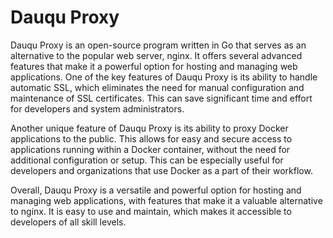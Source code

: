 # Dauqu Proxy

Dauqu Proxy is an open-source program written in Go that serves as an alternative to the popular web server, nginx. It offers several advanced features that make it a powerful option for hosting and managing web applications. One of the key features of Dauqu Proxy is its ability to handle automatic SSL, which eliminates the need for manual configuration and maintenance of SSL certificates. This can save significant time and effort for developers and system administrators.

Another unique feature of Dauqu Proxy is its ability to proxy Docker applications to the public. This allows for easy and secure access to applications running within a Docker container, without the need for additional configuration or setup. This can be especially useful for developers and organizations that use Docker as a part of their workflow.

Overall, Dauqu Proxy is a versatile and powerful option for hosting and managing web applications, with features that make it a valuable alternative to nginx. It is easy to use and maintain, which makes it accessible to developers of all skill levels.



